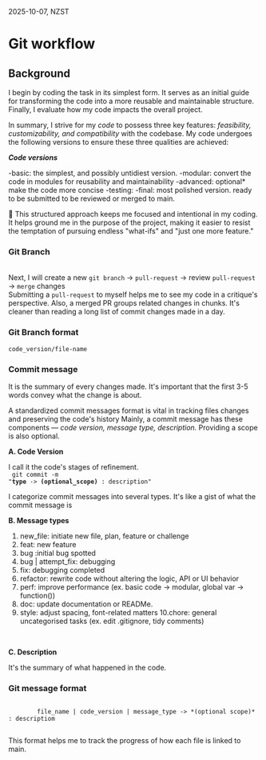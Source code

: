 2025-10-07, NZST

# Git workflow

## Background

I begin by coding the task in its simplest form. It serves as an initial guide for transforming the code into a more reusable and maintainable structure. Finally, I evaluate how my code impacts the overall project.

In summary, I strive for my *code* to possess three key features: *feasibility, customizability, and compatibility* with the codebase. My code undergoes the following versions to ensure these three qualities are achieved:

***Code versions***

-basic: the simplest, and possibly untidiest version.
-modular: convert the code in modules for reusability and maintainability
-advanced: optional* make the code more concise
-testing:
-final: most polished version. ready to be submitted to be reviewed or merged to main.

:tea: This structured approach keeps me focused and intentional in my coding. It helps ground me in the purpose of the project, making it easier to resist the temptation of pursuing endless "what-ifs" and "just one more feature."

### Git Branch

<br/>
Next, I will create a new <code>git branch</code> -> <code>pull-request</code> -> review <code>pull-request</code> -> <code>merge</code> changes

<br/>
Submitting a <code>pull-request</code> to myself helps me to see my code in a critique's perspective. Also, a merged PR groups related changes in chunks. It's cleaner than reading a long list of commit changes made in a day.

### Git Branch format

<code>code_version/file-name</code>

### Commit message

 It is the summary of every changes made. It's important that the first 3-5 words convey what the change is about. 
 <br/>

A standardized commit messages format is vital in tracking files changes and preserving the code's history
Mainly, a commit message has these components — *code version, message type, description.* Providing a scope is also optional.
<br/>

**A. Code Version**

I call it the code's stages of refinement.
<br/>
		<code>
			git commit -m "<b>type</b> -> <b>(optional_scope)</b> : description"
		</code>
<br/>

I categorize commit messages into several types. It's like a gist of what the commit message is

**B. Message types**
<br/>
1. new_file: initiate new file, plan, feature or challenge 
2. feat: new feature 
3. bug :initial bug spotted 
4. bug | attempt_fix:  debugging 
5. fix: debugging completed
6. refactor: rewrite code without altering the logic, API or UI behavior 
7. perf:  improve performance (ex. basic code -> modular, global var -> function())
8. doc: update documentation or READMe. 
9. style: adjust spacing, font-related matters
10.chore: general uncategorised tasks (ex. edit .gitignore, tidy comments)
<br/>

**C. Description**

It's the summary of what happened in the code. 

### Git message format

<prep>
	<code>
		file_name | code_version | message_type -> *(optional scope)* : descriptiom
	</code>
</prep>

This format helps me to track the progress of how each file is linked to main.
